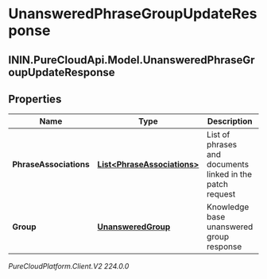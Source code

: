 # UnansweredPhraseGroupUpdateResponse

## ININ.PureCloudApi.Model.UnansweredPhraseGroupUpdateResponse

## Properties

|Name | Type | Description | Notes|
|------------ | ------------- | ------------- | -------------|
| **PhraseAssociations** | [**List&lt;PhraseAssociations&gt;**](PhraseAssociations) | List of phrases and documents linked in the patch request | [optional] |
| **Group** | [**UnansweredGroup**](UnansweredGroup) | Knowledge base unanswered group response | [optional] |



_PureCloudPlatform.Client.V2 224.0.0_
